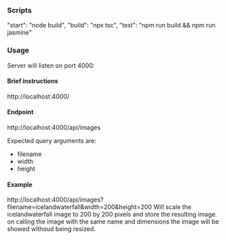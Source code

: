 ### Scripts

"start": "node build",
"build": "npx tsc",
"test": "npm run build && npm run jasmine"

### Usage

Server will listen on port 4000:

#### Brief instructions

http://localhost:4000/

#### Endpoint

http://localhost:4000/api/images

Expected query arguments are:

- filename
- width
- height

#### Example

http://localhost:4000/api/images?filename=icelandwaterfall&width=200&height=200
Will scale the icelandwaterfall image to 200 by 200 pixels and store the resulting image.
on calling the image with the same name and dimensions the image will be showed withoud being resized.
